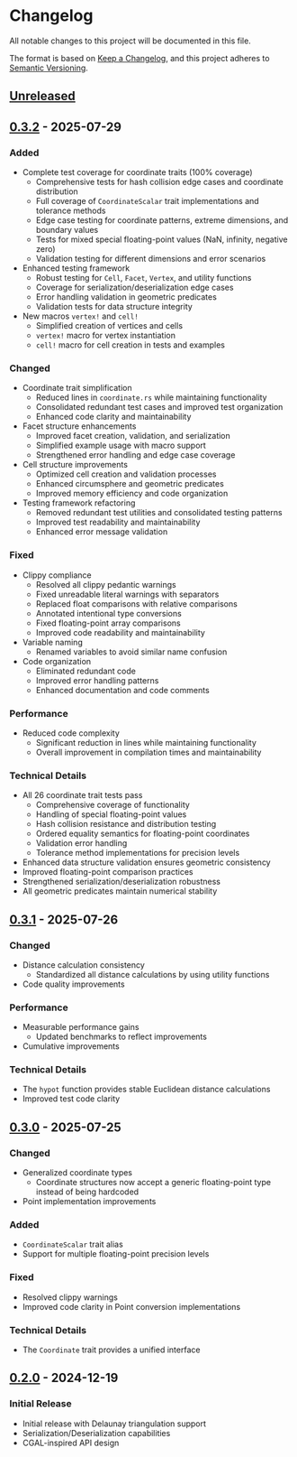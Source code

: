 # Changelog

All notable changes to this project will be documented in this file.

The format is based on [Keep a Changelog](https://keepachangelog.com/en/1.0.0/),
and this project adheres to [Semantic Versioning](https://semver.org/spec/v2.0.0.html).

## [Unreleased]

## [0.3.2] - 2025-07-29

### Added

- Complete test coverage for coordinate traits (100% coverage)
  - Comprehensive tests for hash collision edge cases and coordinate distribution
  - Full coverage of `CoordinateScalar` trait implementations and tolerance methods
  - Edge case testing for coordinate patterns, extreme dimensions, and boundary values
  - Tests for mixed special floating-point values (NaN, infinity, negative zero)
  - Validation testing for different dimensions and error scenarios
- Enhanced testing framework
  - Robust testing for `Cell`, `Facet`, `Vertex`, and utility functions
  - Coverage for serialization/deserialization edge cases
  - Error handling validation in geometric predicates
  - Validation tests for data structure integrity
- New macros `vertex!` and `cell!`
  - Simplified creation of vertices and cells
  - `vertex!` macro for vertex instantiation
  - `cell!` macro for cell creation in tests and examples

### Changed

- Coordinate trait simplification
  - Reduced lines in `coordinate.rs` while maintaining functionality
  - Consolidated redundant test cases and improved test organization
  - Enhanced code clarity and maintainability
- Facet structure enhancements
  - Improved facet creation, validation, and serialization
  - Simplified example usage with macro support
  - Strengthened error handling and edge case coverage
- Cell structure improvements
  - Optimized cell creation and validation processes
  - Enhanced circumsphere and geometric predicates
  - Improved memory efficiency and code organization
- Testing framework refactoring
  - Removed redundant test utilities and consolidated testing patterns
  - Improved test readability and maintainability
  - Enhanced error message validation

### Fixed

- Clippy compliance
  - Resolved all clippy pedantic warnings
  - Fixed unreadable literal warnings with separators
  - Replaced float comparisons with relative comparisons
  - Annotated intentional type conversions
  - Fixed floating-point array comparisons
  - Improved code readability and maintainability
- Variable naming
  - Renamed variables to avoid similar name confusion
- Code organization
  - Eliminated redundant code
  - Improved error handling patterns
  - Enhanced documentation and code comments

### Performance

- Reduced code complexity
  - Significant reduction in lines while maintaining functionality
  - Overall improvement in compilation times and maintainability

### Technical Details

- All 26 coordinate trait tests pass
  - Comprehensive coverage of functionality
  - Handling of special floating-point values
  - Hash collision resistance and distribution testing
  - Ordered equality semantics for floating-point coordinates
  - Validation error handling
  - Tolerance method implementations for precision levels
- Enhanced data structure validation ensures geometric consistency
- Improved floating-point comparison practices
- Strengthened serialization/deserialization robustness
- All geometric predicates maintain numerical stability

## [0.3.1] - 2025-07-26

### Changed

- Distance calculation consistency
  - Standardized all distance calculations by using utility functions
- Code quality improvements

### Performance

- Measurable performance gains
  - Updated benchmarks to reflect improvements
- Cumulative improvements

### Technical Details

- The `hypot` function provides stable Euclidean distance calculations
- Improved test code clarity

## [0.3.0] - 2025-07-25

### Changed

- Generalized coordinate types
  - Coordinate structures now accept a generic floating-point type instead of being hardcoded
- Point implementation improvements

### Added

- `CoordinateScalar` trait alias
- Support for multiple floating-point precision levels

### Fixed

- Resolved clippy warnings
- Improved code clarity in Point conversion implementations

### Technical Details

- The `Coordinate` trait provides a unified interface

## [0.2.0] - 2024-12-19

### Initial Release

- Initial release with Delaunay triangulation support
- Serialization/Deserialization capabilities
- CGAL-inspired API design

[Unreleased]: https://github.com/acgetchell/d-delaunay/compare/v0.3.2...HEAD
[0.3.2]: https://github.com/acgetchell/d-delaunay/compare/v0.3.1...v0.3.2
[0.3.1]: https://github.com/acgetchell/d-delaunay/compare/v0.3.0...v0.3.1
[0.3.0]: https://github.com/acgetchell/d-delaunay/compare/v0.2.0...v0.3.0
[0.2.0]: https://github.com/acgetchell/d-delaunay/releases/tag/v0.2.0
